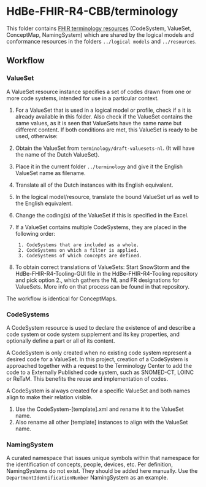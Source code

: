 # HdBe-FHIR-R4-CBB/terminology
This folder contains [FHIR terminology resources](http://hl7.org/fhir/terminologies.html) (CodeSystem, ValueSet, ConceptMap, NamingSystem) which are shared by the logical models and conformance resources in the folders `../logical models` and  `../resources`.

## Workflow

### ValueSet
A ValueSet resource instance specifies a set of codes drawn from one or more code systems, intended for use in a particular context. 

1. For a ValueSet that is used in a logical model or profile, check if a it is already available in this folder. Also check if the ValueSet contains the same values, as it is seen that ValueSets have the same name but different content. If both conditions are met, this ValueSet is ready to be used, otherwise:
2. Obtain the ValueSet from `terminology/draft-valuesets-nl`. (It will have the name of the Dutch ValueSet). 
3. Place it in the current folder `../terminology` and give it the English ValueSet name as filename.
4. Translate all of the Dutch instances with its English equivalent.
5. In the logical model/resource, translate the bound ValueSet url as well to the English equivalent.
6. Change the coding(s) of the ValueSet if this is specified in the Excel.
7. If a ValueSet contains multiple CodeSystems, they are placed in the following order:

        1. CodeSystems that are included as a whole.
        2. CodeSystems on which a filter is applied.
        3. CodeSystems of which concepts are defined.
8. To obtain correct translations of ValueSets: Start SnowStorm and the HdBe-FHIR-R4-Tooling-GUI file in the HdBe-FHIR-R4-Tooling repository and pick option 2., which gathers the NL and FR designations for ValueSets. More info on that process can be found in that repository.

The workflow is identical for ConceptMaps.

### CodeSystems
A CodeSystem resource is used to declare the existence of and describe a code system or code system supplement and its key properties, and optionally define a part or all of its content.

A CodeSystem is only created when no existing code system represent a desired code for a ValueSet. In this project, creation of a CodeSystem is approached together with a request to the Terminology Center to add the code to a Externally Published code system, such as SNOMED-CT, LOINC or ReTaM. This benefits the reuse and implementation of codes.

A CodeSystem is always created for a specific ValueSet and both names align to make their relation visible.
1. Use the CodeSystem-[template].xml and rename it to the ValueSet name.
2. Also rename all other [template] instances to align with the ValueSet name.

### NamingSystem
A curated namespace that issues unique symbols within that namespace for the identification of concepts, people, devices, etc.
Per definition, NamingSystems do not exist. They should be added here manually. Use the `DepartmentIdentificationNumber` NamingSystem as an example.
